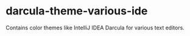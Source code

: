 darcula-theme-various-ide
=========================

 Contains color themes like IntelliJ IDEA Darcula for various text editors.
